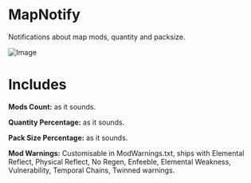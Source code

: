 # MapNotify
Notifications about map mods, quantity and packsize.

![Image](https://i.imgur.com/sST1Zxi.png)

# Includes
**Mods Count:** as it sounds.

**Quantity Percentage:** as it sounds.

**Pack Size Percentage:** as it sounds.

**Mod Warnings:** Customisable in ModWarnings.txt, ships with Elemental Reflect, Physical Reflect, No Regen, Enfeeble, Elemental Weakness, Vulnerability, Temporal Chains, Twinned warnings.